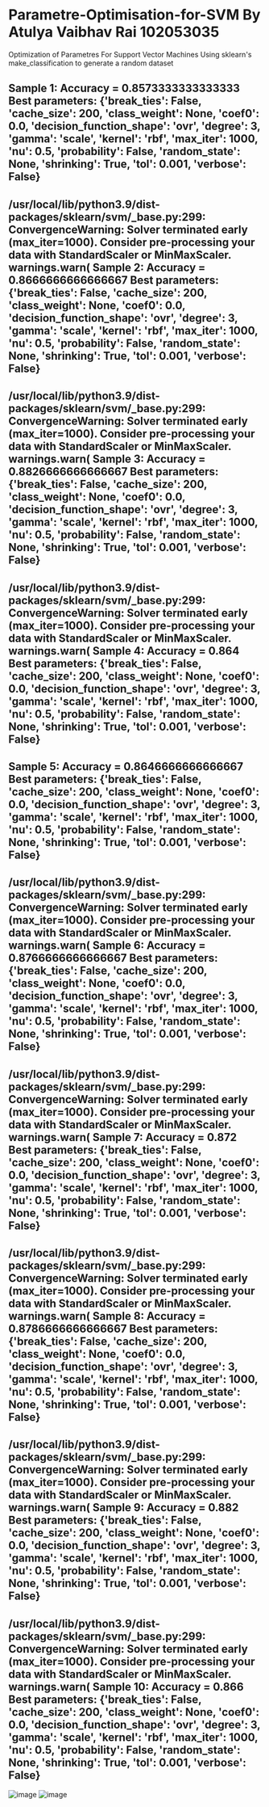 # Parametre-Optimisation-for-SVM By Atulya Vaibhav Rai 102053035
Optimization of Parametres For Support Vector Machines Using sklearn's make_classification to generate a random dataset



Sample 1: Accuracy = 0.8573333333333333
Best parameters:  {'break_ties': False, 'cache_size': 200, 'class_weight': None, 'coef0': 0.0, 'decision_function_shape': 'ovr', 'degree': 3, 'gamma': 'scale', 'kernel': 'rbf', 'max_iter': 1000, 'nu': 0.5, 'probability': False, 'random_state': None, 'shrinking': True, 'tol': 0.001, 'verbose': False}
--------------------------------------------------------------------------------
/usr/local/lib/python3.9/dist-packages/sklearn/svm/_base.py:299: ConvergenceWarning: Solver terminated early (max_iter=1000).  Consider pre-processing your data with StandardScaler or MinMaxScaler.
  warnings.warn(
Sample 2: Accuracy = 0.8666666666666667
Best parameters:  {'break_ties': False, 'cache_size': 200, 'class_weight': None, 'coef0': 0.0, 'decision_function_shape': 'ovr', 'degree': 3, 'gamma': 'scale', 'kernel': 'rbf', 'max_iter': 1000, 'nu': 0.5, 'probability': False, 'random_state': None, 'shrinking': True, 'tol': 0.001, 'verbose': False}
--------------------------------------------------------------------------------
/usr/local/lib/python3.9/dist-packages/sklearn/svm/_base.py:299: ConvergenceWarning: Solver terminated early (max_iter=1000).  Consider pre-processing your data with StandardScaler or MinMaxScaler.
  warnings.warn(
Sample 3: Accuracy = 0.8826666666666667
Best parameters:  {'break_ties': False, 'cache_size': 200, 'class_weight': None, 'coef0': 0.0, 'decision_function_shape': 'ovr', 'degree': 3, 'gamma': 'scale', 'kernel': 'rbf', 'max_iter': 1000, 'nu': 0.5, 'probability': False, 'random_state': None, 'shrinking': True, 'tol': 0.001, 'verbose': False}
--------------------------------------------------------------------------------
/usr/local/lib/python3.9/dist-packages/sklearn/svm/_base.py:299: ConvergenceWarning: Solver terminated early (max_iter=1000).  Consider pre-processing your data with StandardScaler or MinMaxScaler.
  warnings.warn(
Sample 4: Accuracy = 0.864
Best parameters:  {'break_ties': False, 'cache_size': 200, 'class_weight': None, 'coef0': 0.0, 'decision_function_shape': 'ovr', 'degree': 3, 'gamma': 'scale', 'kernel': 'rbf', 'max_iter': 1000, 'nu': 0.5, 'probability': False, 'random_state': None, 'shrinking': True, 'tol': 0.001, 'verbose': False}
--------------------------------------------------------------------------------
Sample 5: Accuracy = 0.8646666666666667
Best parameters:  {'break_ties': False, 'cache_size': 200, 'class_weight': None, 'coef0': 0.0, 'decision_function_shape': 'ovr', 'degree': 3, 'gamma': 'scale', 'kernel': 'rbf', 'max_iter': 1000, 'nu': 0.5, 'probability': False, 'random_state': None, 'shrinking': True, 'tol': 0.001, 'verbose': False}
--------------------------------------------------------------------------------
/usr/local/lib/python3.9/dist-packages/sklearn/svm/_base.py:299: ConvergenceWarning: Solver terminated early (max_iter=1000).  Consider pre-processing your data with StandardScaler or MinMaxScaler.
  warnings.warn(
Sample 6: Accuracy = 0.8766666666666667
Best parameters:  {'break_ties': False, 'cache_size': 200, 'class_weight': None, 'coef0': 0.0, 'decision_function_shape': 'ovr', 'degree': 3, 'gamma': 'scale', 'kernel': 'rbf', 'max_iter': 1000, 'nu': 0.5, 'probability': False, 'random_state': None, 'shrinking': True, 'tol': 0.001, 'verbose': False}
--------------------------------------------------------------------------------
/usr/local/lib/python3.9/dist-packages/sklearn/svm/_base.py:299: ConvergenceWarning: Solver terminated early (max_iter=1000).  Consider pre-processing your data with StandardScaler or MinMaxScaler.
  warnings.warn(
Sample 7: Accuracy = 0.872
Best parameters:  {'break_ties': False, 'cache_size': 200, 'class_weight': None, 'coef0': 0.0, 'decision_function_shape': 'ovr', 'degree': 3, 'gamma': 'scale', 'kernel': 'rbf', 'max_iter': 1000, 'nu': 0.5, 'probability': False, 'random_state': None, 'shrinking': True, 'tol': 0.001, 'verbose': False}
--------------------------------------------------------------------------------
/usr/local/lib/python3.9/dist-packages/sklearn/svm/_base.py:299: ConvergenceWarning: Solver terminated early (max_iter=1000).  Consider pre-processing your data with StandardScaler or MinMaxScaler.
  warnings.warn(
Sample 8: Accuracy = 0.8786666666666667
Best parameters:  {'break_ties': False, 'cache_size': 200, 'class_weight': None, 'coef0': 0.0, 'decision_function_shape': 'ovr', 'degree': 3, 'gamma': 'scale', 'kernel': 'rbf', 'max_iter': 1000, 'nu': 0.5, 'probability': False, 'random_state': None, 'shrinking': True, 'tol': 0.001, 'verbose': False}
--------------------------------------------------------------------------------
/usr/local/lib/python3.9/dist-packages/sklearn/svm/_base.py:299: ConvergenceWarning: Solver terminated early (max_iter=1000).  Consider pre-processing your data with StandardScaler or MinMaxScaler.
  warnings.warn(
Sample 9: Accuracy = 0.882
Best parameters:  {'break_ties': False, 'cache_size': 200, 'class_weight': None, 'coef0': 0.0, 'decision_function_shape': 'ovr', 'degree': 3, 'gamma': 'scale', 'kernel': 'rbf', 'max_iter': 1000, 'nu': 0.5, 'probability': False, 'random_state': None, 'shrinking': True, 'tol': 0.001, 'verbose': False}
--------------------------------------------------------------------------------
/usr/local/lib/python3.9/dist-packages/sklearn/svm/_base.py:299: ConvergenceWarning: Solver terminated early (max_iter=1000).  Consider pre-processing your data with StandardScaler or MinMaxScaler.
  warnings.warn(
Sample 10: Accuracy = 0.866
Best parameters:  {'break_ties': False, 'cache_size': 200, 'class_weight': None, 'coef0': 0.0, 'decision_function_shape': 'ovr', 'degree': 3, 'gamma': 'scale', 'kernel': 'rbf', 'max_iter': 1000, 'nu': 0.5, 'probability': False, 'random_state': None, 'shrinking': True, 'tol': 0.001, 'verbose': False}
--------------------------------------------------------------------------------


![image](https://user-images.githubusercontent.com/115982827/233182707-cec2db7d-9cc6-4d6e-a861-b593773920b8.png)
![image](https://user-images.githubusercontent.com/115982827/233183229-faf155a9-b930-4277-94c3-17c03b76f0b1.png)




